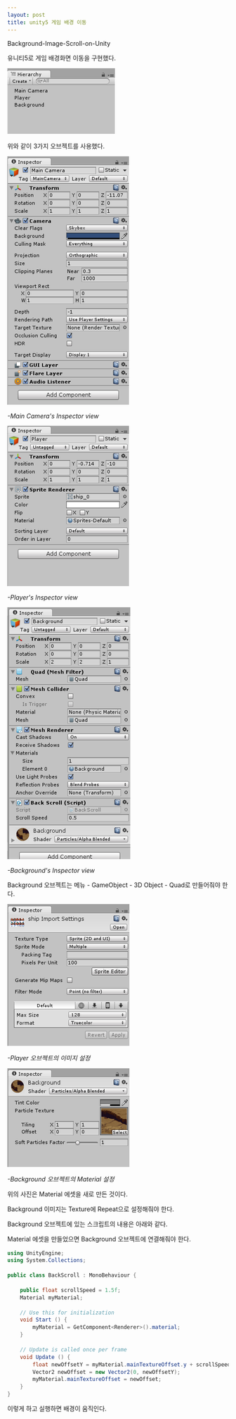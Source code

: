 ```yaml
---
layout: post
title: unity5 게임 배경 이동
---
```


Background-Image-Scroll-on-Unity

유니티5로 게임 배경화면 이동을 구현했다.

![구성](/images/comp.PNG)

위와 같이 3가지 오브젝트를 사용했다.

![camera](/images/maincamera.PNG)

_-Main Camera's Inspector view_

![player](/images/player.PNG)

_-Player's Inspector view_

![background](/images/background.PNG)

_-Background's Inspector view_

Background 오브젝트는 메뉴 - GameObject - 3D Object - Quad로 만들어줘야 한다.

![playerimage](/images/ship.PNG)

_-Player 오브젝트의 이미지 설정_

![backgroundimage](/images/backmaterial.PNG)

_-Background 오브젝트의 Material 설정_

위의 사진은 Material 에셋을 새로 만든 것이다.

Background 이미지는 Texture에 Repeat으로 설정해줘야 한다.

Background 오브젝트에 있는 스크립트의 내용은 아래와 같다.

Material 에셋을 만들었으면 Background 오브젝트에 연결해줘야 한다.

```c#
using UnityEngine;
using System.Collections;

public class BackScroll : MonoBehaviour {

    public float scrollSpeed = 1.5f;
    Material myMaterial;

	// Use this for initialization
	void Start () {
        myMaterial = GetComponent<Renderer>().material;
	}
	
	// Update is called once per frame
	void Update () {
        float newOffsetY = myMaterial.mainTextureOffset.y + scrollSpeed * Time.deltaTime;
        Vector2 newOffset = new Vector2(0, newOffsetY);
        myMaterial.mainTextureOffset = newOffset;
	}
}
```

이렇게 하고 실행하면 배경이 움직인다.
